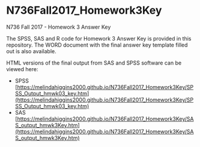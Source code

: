 # N736Fall2017_Homework3Key

N736 Fall 2017 - Homework 3 Answer Key

The SPSS, SAS and R code for Homework 3 Answer Key is provided in this repository. The WORD document with the final answer key template filled out is also available.

HTML versions of the final output from SAS and SPSS software can be viewed here:

* SPSS [https://melindahiggins2000.github.io/N736Fall2017_Homework3Key/SPSS_Output_hmwk03_key.htm](https://melindahiggins2000.github.io/N736Fall2017_Homework3Key/SPSS_Output_hmwk03_key.htm)
* SAS [https://melindahiggins2000.github.io/N736Fall2017_Homework3Key/SAS_output_hmwk3Key.htm](https://melindahiggins2000.github.io/N736Fall2017_Homework3Key/SAS_output_hmwk3Key.htm)
